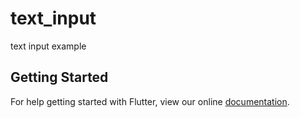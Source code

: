 # text_input

text input example

## Getting Started

For help getting started with Flutter, view our online
[documentation](https://flutter.io/).

